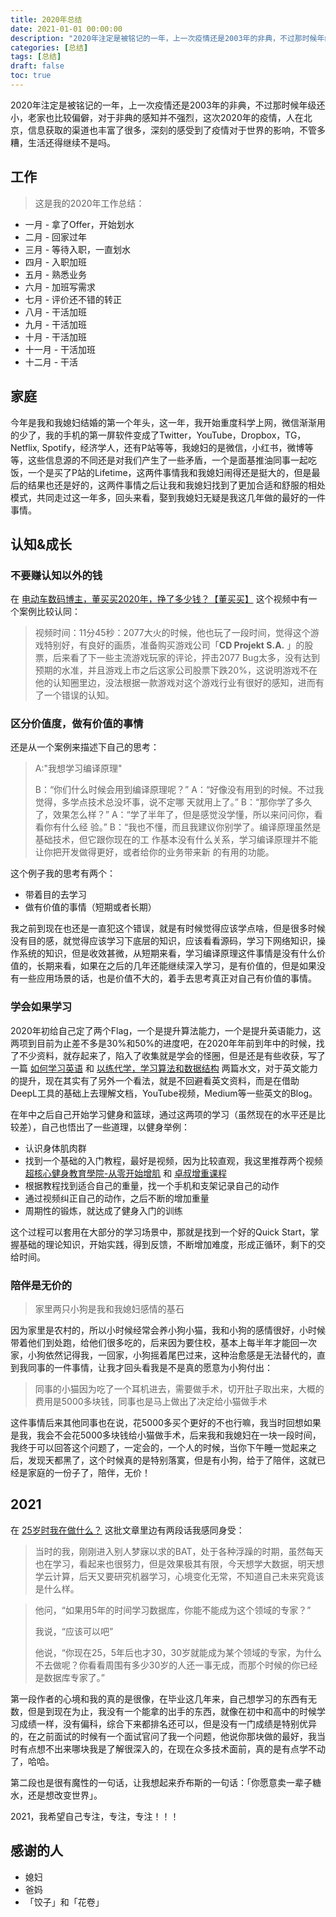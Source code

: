 ```yaml
---
title: 2020年总结
date: 2021-01-01 00:00:00
description: "2020年注定是被铭记的一年，上一次疫情还是2003年的非典，不过那时候年级还小，老家也比较偏僻，对于非典的感知并不强烈，这次2020年的疫情，人在北京，信息获取的渠道也丰富了很多，深刻的感受到了疫情对于世界的影响，不管多糟，生活还得继续不是吗。"
categories: [总结]
tags: [总结]
draft: false
toc: true
---
```



2020年注定是被铭记的一年，上一次疫情还是2003年的非典，不过那时候年级还小，老家也比较偏僻，对于非典的感知并不强烈，这次2020年的疫情，人在北京，信息获取的渠道也丰富了很多，深刻的感受到了疫情对于世界的影响，不管多糟，生活还得继续不是吗。

## 工作

> 这是我的2020年工作总结：

- 一月 - 拿了Offer，开始划水
- 二月 - 回家过年
- 三月 - 等待入职，一直划水
- 四月 - 入职加班
- 五月 - 熟悉业务 
- 六月 - 加班写需求
- 七月 - 评价还不错的转正
- 八月 - 干活加班
- 九月 - 干活加班
- 十月 - 干活加班
- 十一月 - 干活加班
- 十二月 - 干活

## 家庭

今年是我和我媳妇结婚的第一个年头，这一年，我开始重度科学上网，微信渐渐用的少了，我的手机的第一屏软件变成了Twitter，YouTube，Dropbox，TG，Netflix, Spotify，经济学人，还有P站等等，我媳妇的是微信，小红书，微博等等，这些信息源的不同还是对我们产生了一些矛盾，一个是面基推油同事一起吃饭，一个是买了P站的Lifetime，这两件事情我和我媳妇闹得还是挺大的，但是最后的结果也还是好的，这两件事情之后让我和我媳妇找到了更加合适和舒服的相处模式，共同走过这一年多，回头来看，娶到我媳妇无疑是我这几年做的最好的一件事情。

## 认知&成长

### 不要赚认知以外的钱

在 [电动车数码博主，董买买2020年，挣了多少钱？【董买买】](https://www.youtube.com/watch?v=-c3jJGjNIJM) 这个视频中有一个案例比较认同：

> 视频时间：11分45秒：2077大火的时候，他也玩了一段时间，觉得这个游戏特别好，有良好的画质，准备购买游戏公司「**CD Projekt S.A.** 」的股票，后来看了下一些主流游戏玩家的评论，抨击2077 Bug太多，没有达到预期的水准，并且游戏上市之后这家公司股票下跌20%，这说明游戏不在他的认知圈里边，没法根据一款游戏对这个游戏行业有很好的感知，进而有了一个错误的认知。

### 区分价值度，做有价值的事情

还是从一个案例来描述下自己的思考：

> A:"我想学习编译原理"
>
> B：“你们什么时候会用到编译原理呢？”
> A：“好像没有用到的时候。不过我觉得，多学点技术总没坏事，说不定哪 天就用上了。”
> B：“那你学了多久了，效果怎么样？”
> A：“学了半年了，但是感觉没学懂，所以来问问你，看看你有什么经 验。”
> B：“我也不懂，而且我建议你别学了。编译原理虽然是基础技术，但它跟你现在的工 作基本没有什么关系，学习编译原理并不能让你把开发做得更好，或者给你的业务带来新 的有用的功能。

这个例子我的思考有两个：

- 带着目的去学习
- 做有价值的事情（短期或者长期）

我之前到现在也还是一直犯这个错误，就是有时候觉得应该学点啥，但是很多时候没有目的感，就觉得应该学习下底层的知识，应该看看源码，学习下网络知识，操作系统的知识，但是收效甚微，从短期来看，学习编译原理这件事情是没有什么价值的，长期来看，如果在之后的几年还能继续深入学习，是有价值的，但是如果没有一些应用场景的话，也是价值不大的，着手去思考真正对自己有价值的事情。

### 学会如果学习

2020年初给自己定了两个Flag，一个是提升算法能力，一个是提升英语能力，这两项到目前为止差不多是30%和50%的进度吧，在2020年年前到年中的时候，找了不少资料，就存起来了，陷入了收集就是学会的怪圈，但是还是有些收获，写了一篇 [如何学习英语](https://blog.sailfishc.cn/posts/2020/03/%E5%A6%82%E4%BD%95%E5%AD%A6%E4%B9%A0%E8%8B%B1%E8%AF%AD/) 和 [以练代学，学习算法和数据结构](https://blog.sailfishc.cn/posts/2019/10/以练代学学习算法和数据结构/) 两篇水文，对于英文能力的提升，现在其实有了另外一个看法，就是不回避看英文资料，而是在借助DeepL工具的基础上去理解文档，YouTube视频，Medium等一些英文的Blog。

在年中之后自己开始学习健身和篮球，通过这两项的学习（虽然现在的水平还是比较差），自己也悟出了一些道理，以健身举例：

- 认识身体肌肉群
- 找到一个基础的入门教程，最好是视频，因为比较直观，我这里推荐两个视频 [超核心健身教育學院-从零开始增肌](https://hahow.in/@5cd3fea54a8a090020f21301) 和 [卓叔增重课程](https://www.bilibili.com/read/cv6453383/) 
- 根据教程找到适合自己的重量，找一个手机和支架记录自己的动作
- 通过视频纠正自己的动作，之后不断的增加重量
- 周期性的锻炼，就达成了健身入门的训练

这个过程可以套用在大部分的学习场景中，那就是找到一个好的Quick Start，掌握基础的理论知识，开始实践，得到反馈，不断增加难度，形成正循环，剩下的交给时间。

### 陪伴是无价的

> 家里两只小狗是我和我媳妇感情的基石

因为家里是农村的，所以小时候经常会养小狗小猫，我和小狗的感情很好，小时候带着他们到处跑，给他们很多吃的，后来因为要住校，基本上每半年才能回一次家，小狗依然记得我，一回家，小狗摇着尾巴过来，这种治愈感是无法替代的，直到我同事的一件事情，让我才回头看我是不是真的愿意为小狗付出：

> 同事的小猫因为吃了一个耳机进去，需要做手术，切开肚子取出来，大概的费用是5000多块钱，同事也是马上做出了决定给小猫做手术

这件事情后来其他同事也在说，花5000多买个更好的不也行嘛，我当时回想如果是我，我会不会花5000多块钱给小猫做手术，后来我和我媳妇在一块一段时间，我终于可以回答这个问题了，一定会的，一个人的时候，当你下午睡一觉起来之后，发现天都黑了，这个时候真的是特别落寞，但是有小狗，给于了陪伴，这就已经是家庭的一份子了，陪伴，无价！

## 2021

在 [25岁时我在做什么？](https://mp.weixin.qq.com/s/lpBx2nHXhGEp79mmPmBjuA) 这批文章里边有两段话我感同身受：

> 当时的我，刚刚进入别人梦寐以求的BAT，处于各种浮躁的时期，虽然每天也在学习，看起来也很努力，但是效果极其有限，今天想学大数据，明天想学云计算，后天又要研究机器学习，心境变化无常，不知道自己未来究竟该是什么样。

> 他问，“如果用5年的时间学习数据库，你能不能成为这个领域的专家？”
>
> 我说，“应该可以吧”
>
> 他说，“你现在25，5年后也才30，30岁就能成为某个领域的专家，为什么不去做呢？你看看周围有多少30岁的人还一事无成，而那个时候的你已经是数据库专家了。”

第一段作者的心境和我的真的是很像，在毕业这几年来，自己想学习的东西有无数，但是到现在为止，我没有一个能拿的出手的东西，就像在初中和高中的时候学习成绩一样，没有偏科，综合下来都排名还可以，但是没有一门成绩是特别优异的，在之前面试的时候有一个面试官问了我一个问题，他说你那块做的最好，我当时有点想不出来哪块我是了解很深入的，在现在众多技术面前，真的是有点学不动了，哈哈。

第二段也是很有魔性的一句话，让我想起来乔布斯的一句话：「你愿意卖一辈子糖水，还是想改变世界」。

2021，我希望自己专注，专注，专注！！！

## 感谢的人

- 媳妇
- 爸妈
- 「饺子」和「花卷」
